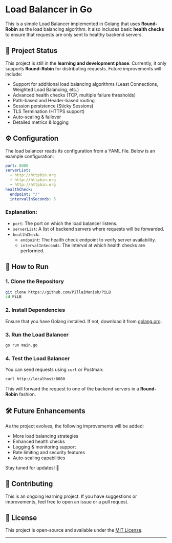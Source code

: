 # Load Balancer in Go

This is a simple Load Balancer implemented in Golang that uses **Round-Robin** as the load balancing algorithm. It also includes basic **health checks** to ensure that requests are only sent to healthy backend servers.

## 🚧 Project Status

This project is still in the **learning and development phase**. Currently, it only supports **Round-Robin** for distributing requests. Future improvements will include:

- Support for additional load balancing algorithms (Least Connections, Weighted Load Balancing, etc.)
- Advanced health checks (TCP, multiple failure thresholds)
- Path-based and Header-based routing
- Session persistence (Sticky Sessions)
- TLS Termination (HTTPS support)
- Auto-scaling & failover
- Detailed metrics & logging

## ⚙️ Configuration

The load balancer reads its configuration from a YAML file. Below is an example configuration:

```yaml
port: 8080
serverList:
  - http://httpbin.org
  - http://httpbin.org
  - http://httpbin.org
healthCheck:
  endpoint: "/"
  intervalInSeconds: 5
```

### Explanation:

- `port`: The port on which the load balancer listens.
- `serverList`: A list of backend servers where requests will be forwarded.
- `healthCheck`:
  - `endpoint`: The health check endpoint to verify server availability.
  - `intervalInSeconds`: The interval at which health checks are performed.

## 🚀 How to Run

### 1. Clone the Repository

```sh
git clone https://github.com/PillaiManish/PiLB
cd PiLB
```

### 2. Install Dependencies

Ensure that you have Golang installed. If not, download it from [golang.org](https://golang.org/dl/).

### 3. Run the Load Balancer

```sh
go run main.go
```

### 4. Test the Load Balancer

You can send requests using `curl` or Postman:

```sh
curl http://localhost:8080
```

This will forward the request to one of the backend servers in a **Round-Robin** fashion.

## 🛠️ Future Enhancements

As the project evolves, the following improvements will be added:

- More load balancing strategies
- Enhanced health checks
- Logging & monitoring support
- Rate limiting and security features
- Auto-scaling capabilities

Stay tuned for updates! 🚀

## 🤝 Contributing

This is an ongoing learning project. If you have suggestions or improvements, feel free to open an issue or a pull request.

## 📜 License

This project is open-source and available under the [MIT License](LICENSE).

---



